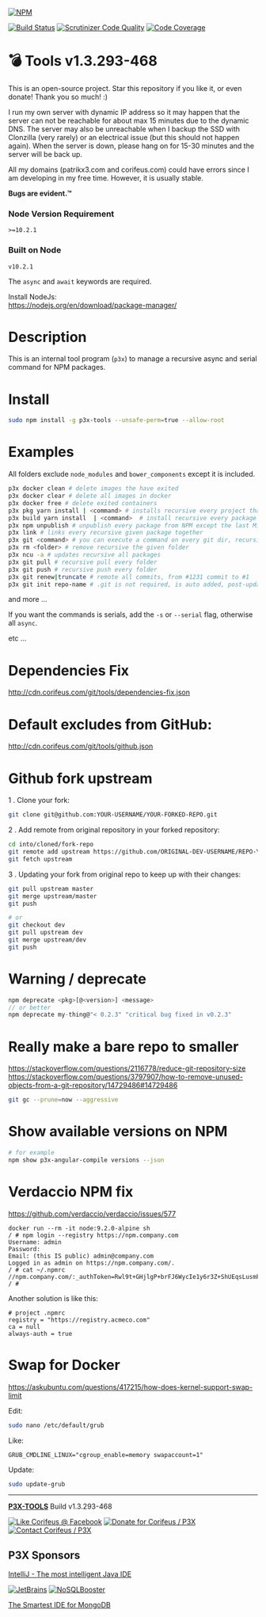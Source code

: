 [//]: #@corifeus-header
  
[![NPM](https://nodei.co/npm/p3x-tools.png?downloads=true&downloadRank=true&stars=true)](https://www.npmjs.com/package/p3x-tools/)

  [![Build Status](https://travis-ci.org/patrikx3/tools.svg?branch=master)](https://travis-ci.org/patrikx3/tools)  [![Scrutinizer Code Quality](https://scrutinizer-ci.com/g/patrikx3/tools/badges/quality-score.png?b=master)](https://scrutinizer-ci.com/g/patrikx3/tools/?branch=master)  [![Code Coverage](https://scrutinizer-ci.com/g/patrikx3/tools/badges/coverage.png?b=master)](https://scrutinizer-ci.com/g/patrikx3/tools/?branch=master) 


 
# 💣 Tools v1.3.293-468  

This is an open-source project. Star this repository if you like it, or even donate!  Thank you so much! :)

I run my own server with dynamic IP address so it may happen that the server can not be reachable for about max 15 minutes due to the dynamic DNS. The server may also be unreachable when I backup the SSD with Clonzilla (very rarely) or an electrical issue (but this should not happen again). When the server is down, please hang on for 15-30 minutes and the server will be back up.

All my domains (patrikx3.com and corifeus.com) could have errors since I am developing in my free time. However, it is usually stable.

**Bugs are evident.™️**

### Node Version Requirement 
``` 
>=10.2.1 
```  
   
### Built on Node 
``` 
v10.2.1
```   
   
The ```async``` and ```await``` keywords are required.

Install NodeJs:    
https://nodejs.org/en/download/package-manager/    



# Description  

                        
[//]: #@corifeus-header:end


This is an internal tool program (```p3x```) to manage a recursive async and serial command for NPM packages.  


# Install

```bash
sudo npm install -g p3x-tools --unsafe-perm=true --allow-root
```


# Examples

All folders exclude ```node_modules``` and ```bower_components``` except it is included.

```bash
p3x docker clean # delete images the have exited
p3x docker clear # delete all images in docker
p3x docker free # delete exited containers
p3x pkg yarn install | <command> # installs recursive every project that has a package.json
p3x build yarn install  | <command>  # install recursive every package that has a corifeus-builder
p3x npm unpublish # unpublish every package from NPM except the last Minor version (Major.Minor.Build-Commit)
p3x link # links every recursive given package together
p3x git <command> # you can execute a command on every git dir, recursive
p3x rm <folder> # remove recursive the given folder
p3x ncu -a # updates recursive all packages
p3x git pull # recursive pull every folder
p3x git push # recursive push every folder
p3x git renew|truncate # remote all commits, from #1231 commit to #1
p3x git init repo-name # .git is not required, is auto added, post-update is generated so it is my own, specific for the patrikx3.com server git repo (it adds in the webhook), the names are only lower cased forcefully a-z, digit and dash.
```

and more ...

If you want the commands is serials, add the ```-s``` or ```--serial``` flag, otherwise all ```async```.

etc ...

# Dependencies Fix
http://cdn.corifeus.com/git/tools/dependencies-fix.json

# Default excludes from GitHub:
http://cdn.corifeus.com/git/tools/github.json

# Github fork upstream

1 . Clone your fork:

```bash
git clone git@github.com:YOUR-USERNAME/YOUR-FORKED-REPO.git
```

2 . Add remote from original repository in your forked repository: 

```bash
cd into/cloned/fork-repo  
git remote add upstream https://github.com/ORIGINAL-DEV-USERNAME/REPO-YOU-FORKED-FROM.git  
git fetch upstream  
```

3 . Updating your fork from original repo to keep up with their changes:

```bash
git pull upstream master
git merge upstream/master
git push

# or
git checkout dev
git pull upstream dev
git merge upstream/dev
git push
```
    
# Warning / deprecate
```js
npm deprecate <pkg>[@<version>] <message>
// or better
npm deprecate my-thing@"< 0.2.3" "critical bug fixed in v0.2.3"
```    
    
# Really make a bare repo to smaller

https://stackoverflow.com/questions/2116778/reduce-git-repository-size  
https://stackoverflow.com/questions/3797907/how-to-remove-unused-objects-from-a-git-repository/14729486#14729486  
```bash
git gc --prune=now --aggressive
```    

# Show available versions on NPM

```bash
# for example
npm show p3x-angular-compile versions --json
```

    
# Verdaccio NPM fix

https://github.com/verdaccio/verdaccio/issues/577

```text
docker run --rm -it node:9.2.0-alpine sh
/ # npm login --registry https://npm.company.com
Username: admin
Password:
Email: (this IS public) admin@company.com
Logged in as admin on https://npm.company.com/.
/ # cat ~/.npmrc
//npm.company.com/:_authToken=Rwl9t+GHjlgP+brFJ6WycIe1y6r3Z+ShUEqsLusmFC11w3n6ex8JdmkMoKv/0U/D
/ #
```
    
Another solution is like this:

```text
# project .npmrc
registry = "https://registry.acmeco.com"
ca = null
always-auth = true
```    

# Swap for Docker

https://askubuntu.com/questions/417215/how-does-kernel-support-swap-limit

Edit:

```bash
sudo nano /etc/default/grub
```

Like:

```text
GRUB_CMDLINE_LINUX="cgroup_enable=memory swapaccount=1" 
```

Update:

```bash
sudo update-grub
```

    
[//]: #@corifeus-footer

---

[**P3X-TOOLS**](https://pages.corifeus.com/tools) Build v1.3.293-468 

[![Like Corifeus @ Facebook](https://img.shields.io/badge/LIKE-Corifeus-3b5998.svg)](https://www.facebook.com/corifeus.software) [![Donate for Corifeus / P3X](https://img.shields.io/badge/Donate-Corifeus-003087.svg)](https://www.paypal.com/cgi-bin/webscr?cmd=_s-xclick&hosted_button_id=QZVM4V6HVZJW6)  [![Contact Corifeus / P3X](https://img.shields.io/badge/Contact-P3X-ff9900.svg)](https://www.patrikx3.com/en/front/contact) 


## P3X Sponsors

[IntelliJ - The most intelligent Java IDE](https://www.jetbrains.com)
  
[![JetBrains](https://cdn.corifeus.com/assets/svg/jetbrains-logo.svg)](https://www.jetbrains.com/) [![NoSQLBooster](https://cdn.corifeus.com/assets/png/nosqlbooster-70x70.png)](https://www.nosqlbooster.com/)

[The Smartest IDE for MongoDB](https://www.nosqlbooster.com)
  
  
 

[//]: #@corifeus-footer:end
